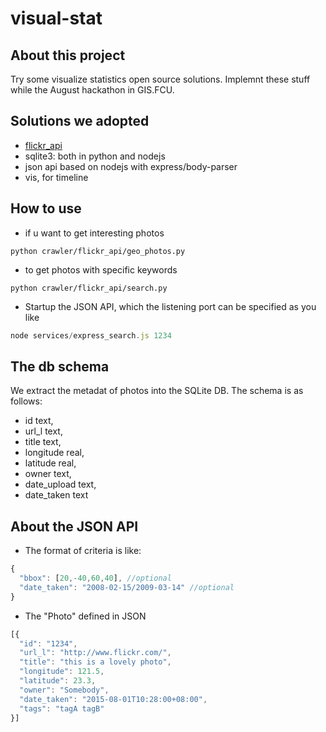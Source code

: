 # visual-stat
## About this project
Try some visualize statistics open source solutions.
Implemnt these stuff while the August hackathon in GIS.FCU.

## Solutions we adopted
 - [flickr_api](https://github.com/alexis-mignon/python-flickr-api)
 - sqlite3: both in python and nodejs
 - json api based on nodejs with express/body-parser
 - vis, for timeline 

## How to use
- if u want to get interesting photos
```
python crawler/flickr_api/geo_photos.py
```
- to get photos with specific keywords
```
python crawler/flickr_api/search.py
```
- Startup the JSON API, which the listening port can be specified as you like
```javascript
node services/express_search.js 1234
```
## The db schema
We extract the metadat of photos into the SQLite DB.
  The schema is as follows:
- id text,
- url_l text,
- title  text,
- longitude real,
- latitude real,
- owner text,
- date_upload text,
- date_taken text

## About the JSON API
- The format of criteria is like:
```javascript
{ 
  "bbox": [20,-40,60,40], //optional
  "date_taken": "2008-02-15/2009-03-14" //optional
}
```
- The "Photo" defined in JSON
```javascript
[{
  "id": "1234", 
  "url_l": "http://www.flickr.com/",
  "title": "this is a lovely photo",
  "longitude": 121.5,
  "latitude": 23.3,
  "owner": "Somebody",
  "date_taken": "2015-08-01T10:28:00+08:00",
  "tags": "tagA tagB"
}]
```
